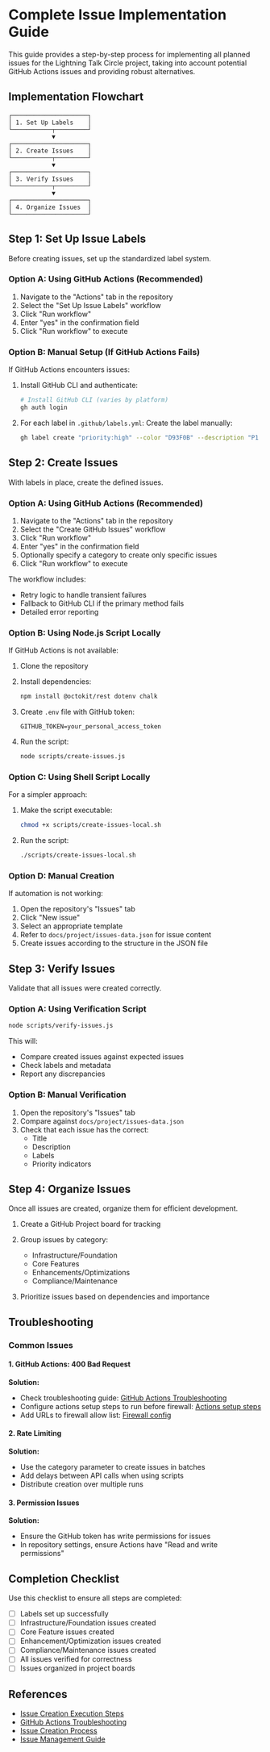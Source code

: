 # Complete Issue Implementation Guide

This guide provides a step-by-step process for implementing all planned issues for the Lightning Talk Circle project, taking into account potential GitHub Actions issues and providing robust alternatives.

## Implementation Flowchart

```
┌─────────────────────┐
│ 1. Set Up Labels    │
└───────────┬─────────┘
            ▼
┌─────────────────────┐
│ 2. Create Issues    │
└───────────┬─────────┘
            ▼
┌─────────────────────┐
│ 3. Verify Issues    │
└───────────┬─────────┘
            ▼
┌─────────────────────┐
│ 4. Organize Issues  │
└─────────────────────┘
```

## Step 1: Set Up Issue Labels

Before creating issues, set up the standardized label system.

### Option A: Using GitHub Actions (Recommended)

1. Navigate to the "Actions" tab in the repository
2. Select the "Set Up Issue Labels" workflow
3. Click "Run workflow"
4. Enter "yes" in the confirmation field
5. Click "Run workflow" to execute

### Option B: Manual Setup (If GitHub Actions Fails)

If GitHub Actions encounters issues:

1. Install GitHub CLI and authenticate:
   ```bash
   # Install GitHub CLI (varies by platform)
   gh auth login
   ```

2. For each label in `.github/labels.yml`:
   Create the label manually:
   ```bash
   gh label create "priority:high" --color "D93F0B" --description "P1 issues with high importance" --force
   ```

## Step 2: Create Issues

With labels in place, create the defined issues.

### Option A: Using GitHub Actions (Recommended)

1. Navigate to the "Actions" tab in the repository
2. Select the "Create GitHub Issues" workflow
3. Click "Run workflow"
4. Enter "yes" in the confirmation field
5. Optionally specify a category to create only specific issues
6. Click "Run workflow" to execute

The workflow includes:
- Retry logic to handle transient failures
- Fallback to GitHub CLI if the primary method fails
- Detailed error reporting

### Option B: Using Node.js Script Locally

If GitHub Actions is not available:

1. Clone the repository
2. Install dependencies:
   ```bash
   npm install @octokit/rest dotenv chalk
   ```

3. Create `.env` file with GitHub token:
   ```
   GITHUB_TOKEN=your_personal_access_token
   ```

4. Run the script:
   ```bash
   node scripts/create-issues.js
   ```

### Option C: Using Shell Script Locally

For a simpler approach:

1. Make the script executable:
   ```bash
   chmod +x scripts/create-issues-local.sh
   ```

2. Run the script:
   ```bash
   ./scripts/create-issues-local.sh
   ```

### Option D: Manual Creation

If automation is not working:

1. Open the repository's "Issues" tab
2. Click "New issue"
3. Select an appropriate template
4. Refer to `docs/project/issues-data.json` for issue content
5. Create issues according to the structure in the JSON file

## Step 3: Verify Issues

Validate that all issues were created correctly.

### Option A: Using Verification Script

```bash
node scripts/verify-issues.js
```

This will:
- Compare created issues against expected issues
- Check labels and metadata
- Report any discrepancies

### Option B: Manual Verification

1. Open the repository's "Issues" tab
2. Compare against `docs/project/issues-data.json`
3. Check that each issue has the correct:
   - Title
   - Description
   - Labels
   - Priority indicators

## Step 4: Organize Issues

Once all issues are created, organize them for efficient development.

1. Create a GitHub Project board for tracking
2. Group issues by category:
   - Infrastructure/Foundation
   - Core Features
   - Enhancements/Optimizations
   - Compliance/Maintenance

3. Prioritize issues based on dependencies and importance

## Troubleshooting

### Common Issues

#### 1. GitHub Actions: 400 Bad Request

**Solution:**
- Check troubleshooting guide: [GitHub Actions Troubleshooting](/docs/project/github-actions-troubleshooting.md)
- Configure actions setup steps to run before firewall: [Actions setup steps](https://gh.io/copilot/actions-setup-steps)
- Add URLs to firewall allow list: [Firewall config](https://gh.io/copilot/firewall-config)

#### 2. Rate Limiting

**Solution:**
- Use the category parameter to create issues in batches
- Add delays between API calls when using scripts
- Distribute creation over multiple runs

#### 3. Permission Issues

**Solution:**
- Ensure the GitHub token has write permissions for issues
- In repository settings, ensure Actions have "Read and write permissions"

## Completion Checklist

Use this checklist to ensure all steps are completed:

- [ ] Labels set up successfully
- [ ] Infrastructure/Foundation issues created
- [ ] Core Feature issues created
- [ ] Enhancement/Optimization issues created
- [ ] Compliance/Maintenance issues created
- [ ] All issues verified for correctness
- [ ] Issues organized in project boards

## References

- [Issue Creation Execution Steps](./issue-execution-guide.md)
- [GitHub Actions Troubleshooting](/docs/project/github-actions-troubleshooting.md)
- [Issue Creation Process](./issue-creation-process.md)
- [Issue Management Guide](/docs/project/issue-management-guide.md)